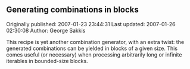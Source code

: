 ## Generating combinations in blocks

Originally published: 2007-01-23 23:44:31
Last updated: 2007-01-26 02:30:08
Author: George Sakkis

This recipe is yet another combination generator, with an extra twist: the generated combinations can be yielded in blocks of a given size. This comes useful (or necessary) when processing arbitrarily long or infinite iterables in bounded-size blocks.